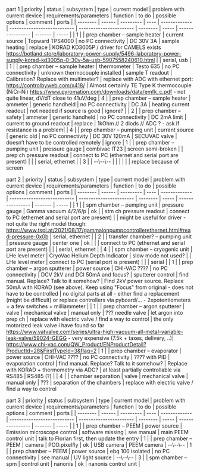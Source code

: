 part 1
| priority | status | subsystem | type | current model | problem with current device | requirements/parameters | function | to do | possible options | comment | ports |
| -------- | ------ | --------- | ---- | ------------- | --------------------------- | ----------------------- | -------- | ----- | ---------------- | ------- | ----- |
| 1 | | prep chamber – sample heater | current source | Topward TPS4000 | no PC connectivity | DC 30V 3A | sample heating | replace | KORAD KD3005P / driver for CAMELS exists https://botland.store/laboratory-power-supply/5496-laboratory-power-supply-korad-kd3005p-0-30v-5a-usb-5907558240610.html | | serial, usb |
| 1 | | prep chamber – sample heater | thermometer | Testo 635 | no PC connectivity | unknown thermocouple installed | sample T readout | Calibration? Replace with multimeter? | replace with ADC with ethernet port: https://controlbyweb.com/x418/ | Almost certainly TE Type K thermocouple (NiCr-Ni) https://www.pyromation.com/downloads/data/emfk_c.pdf - not quite linear, dV/dT close to 41uV/deg
| 4 | | prep chamber – sample heater | ammeter | generic handheld | no PC connectivity  | DC 3A | heating current readout | not needed if source is good | ignore? |
| 2 | | prep chamber – safety | ammeter | generic handheld | no PC connectivity | DC 2mA limit | current to ground readout | replace | 1kOhm // 2 diods // ADC ? - ask if resistance is a problem|
| 4 | | prep chamber – pumping unit  | current source  | generic old  | no PC connectivity  | DC 30V 120mA  | SECUVAC valve  | doesn’t have to be controlled remotely  | ignore
| 1 | | prep chamber – pumping unit  | pressure gauge  | combivac IT23  | screen semi-broken  |   | prep ch pressure readout  | connect to PC (ethernet and serial port are present) | | | serial, ethernet |
| 3 | | --\\--\\--  |   |   |   |   |   | replace because of screen

part 2
| priority | status | subsystem | type | current model | problem with current device | requirements/parameters | function | to do | possible options | comment | ports |
| -------- | ------ | --------- | ---- | ------------- | --------------------------- | ----------------------- | -------- | ----- | ---------------- | ------- | ----- |
| 1 | | spm chamber – pumping unit  | pressure gauge  | Gamma vacuum 4/2/6/p  | ok  |   | stm ch pressure readout  | connect to PC (ethernet and serial port are present) | | might be useful for driver - not quite the right model though: https://www.tspi.at/2021/08/17/gammaionpumpcontrollerethernet.html#read-pressure-0x0b | serial, ethernet |
| 2 | | transfer chamber? – pumping unit  | pressure gauge  | center one  | ok  |   |   | connect to PC (ethernet and serial port are present) | | | serial, ethernet |
| 4 | | spm chamber – cryogenic unit  | LHe level meter  | CryoVac Helium Depth Indicator  | slow mode not used?  |   | LHe level meter  | connect to PC (serial port is present) | | | serial |
| 1 | | prep chamber – argon sputterer  | power source  | CHI-VAC ????  | no PC connectivity  | DCV 2kV and DCI 50mA and focus?  | sputterer control  | find manual. Replace? Talk to it somehow? | Find 2kV power source. Replace 50mA with KORAD (see above). Keep using "Focus" from original - does not have to be controlled | no digital parts at all - either find a replacement (might be difficult) or replace controllers via pyboard/... - 2xpotentiometers + a few switches + milliammeter | 
| 1 | | prep chamber – argon sputterer  | valve  | mechanical valve  | manual only  | ??? needle valve  | let argon into prep ch  | replace with electric valve / find a way to control | the only motorized leak valve i have found so far https://www.vatvalve.com/series/ultra-high-vacuum-all-metal-variable-leak-valve/59024-GEGG - very expensive (7.5k + taxes, delivery, ..)| https://www.chi-vac.com/QW_Product/ENProductDetail?ProductId=28&FirstTypeId=3&flag=2
| 1 | | prep chamber – evaporator  | power source  | CHI-VAC ????  | no PC connectivity  | ???? with PID  | evaporation control  | find manual. Replace? Talk to it somehow? | Replace with KORAD + thermometry via ADC? | at least partially controllable via RS485 | RS485 (?) |
| 4 | | chamber separation  | valve  | mechanical valve  | manual only  | ???  | separation of the chambers  | replace with electric valve / find a way to control

part 3
| priority | status | subsystem | type | current model | problem with current device | requirements/parameters | function | to do | possible options | comment | ports |
| -------- | ------ | --------- | ---- | ------------- | --------------------------- | ----------------------- | -------- | ----- | ---------------- | ------- | ----- |
| 1 | | prep chamber – PEEM  | power source  | Emission microscope control  | software missing  | see manual  | main PEEM control unit  | talk to Florian first, then update the entry
| 1 | | prep chamber – PEEM  | camera  | PCO.pixelfly  | ok  | USB camera  | PEEM camera  | --\\--\\--
| 1 | | prep chamber – PEEM  | power source  | ebq 100 isolated  | no PC connectivity  | see manual  | UV light source  | --\\--\\--
| 3 | | spm chamber – spm  | control unit  | nanonis  | ok  | nanonis control unit  | 






